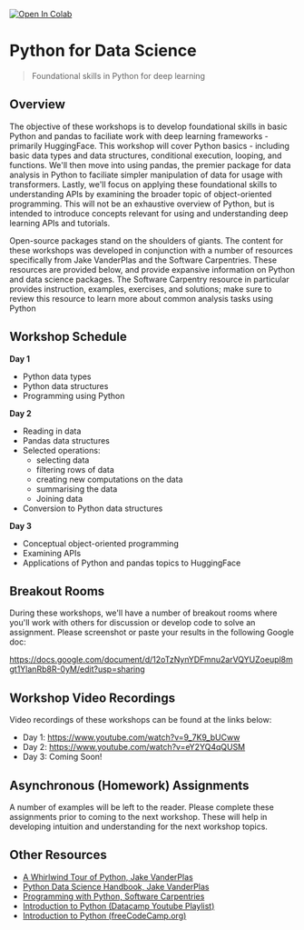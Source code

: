 [![Open In Colab](https://colab.research.google.com/assets/colab-badge.svg)](https://colab.research.google.com/github/vanderbilt-data-science/python-for-deep-learning-workshop)
# Python for Data Science
> Foundational skills in Python for deep learning

## Overview
The objective of these workshops is to develop foundational skills in basic Python and pandas to faciliate work with deep learning frameworks - primarily HuggingFace.  This workshop will cover Python basics - including basic data types and data structures, conditional execution, looping, and functions.  We'll then move into using pandas, the premier package for data analysis in Python to faciliate simpler manipulation of data for usage with transformers.  Lastly, we'll focus on applying these foundational skills to understanding APIs by examining the broader topic of object-oriented programming.  This will not be an exhaustive overview of Python, but is intended to introduce concepts relevant for using and understanding deep learning APIs and tutorials.

Open-source packages stand on the shoulders of giants.  The content for these workshops was developed in conjunction with a number of resources specifically from Jake VanderPlas and the Software Carpentries.  These resources are provided below, and provide expansive information on Python and data science packages.  The Software Carpentry resource in particular provides instruction, examples, exercises, and solutions; make sure to review this resource to learn more about common analysis tasks using Python

## Workshop Schedule
**Day 1**  
  * Python data types  
  * Python data structures  
  * Programming using Python 
  
**Day 2**  
  * Reading in data  
  * Pandas data structures  
  * Selected operations:  
    - selecting data  
    - filtering rows of data  
    - creating new computations on the data  
    - summarising the data  
    - Joining data  
  * Conversion to Python data structures  
  
**Day 3**  
  * Conceptual object-oriented programming  
  * Examining APIs  
  * Applications of Python and pandas topics to HuggingFace 

## Breakout Rooms
During these workshops, we'll have a number of breakout rooms where you'll work with others for discussion or develop code to solve an assignment.  Please screenshot or paste your results in the following Google doc: 

https://docs.google.com/document/d/12oTzNynYDFmnu2arVQYUZoeupl8mgt1YlanRb8R-0yM/edit?usp=sharing

## Workshop Video Recordings
Video recordings of these workshops can be found at the links below:

- Day 1: https://www.youtube.com/watch?v=9_7K9_bUCww
- Day 2: https://www.youtube.com/watch?v=eY2YQ4qQUSM
- Day 3: Coming Soon!

## Asynchronous (Homework) Assignments
A number of examples will be left to the reader.  Please complete these assignments prior to coming to the next workshop.  These will help in developing intuition and understanding for the next workshop topics.

## Other Resources

- [A Whirlwind Tour of Python, Jake VanderPlas](https://github.com/jakevdp/WhirlwindTourOfPython)
- [Python Data Science Handbook, Jake VanderPlas](https://github.com/jakevdp/PythonDataScienceHandbook)
- [Programming with Python, Software Carpentries](https://swcarpentry.github.io/python-novice-inflammation/)  
- [Introduction to Python (Datacamp Youtube Playlist)](https://www.youtube.com/watch?v=-Rf4fZDQ0yw&list=PLjgj6kdf_snaw8QnlhK5f3DzFDFKDU5f4)
- [Introduction to Python (freeCodeCamp.org)](https://www.youtube.com/watch?v=rfscVS0vtbw)
